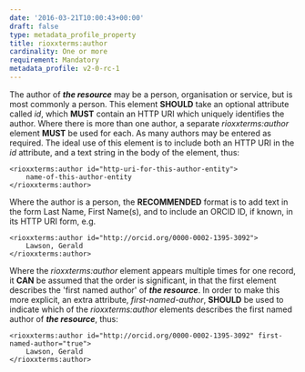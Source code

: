 ```yaml
---
date: '2016-03-21T10:00:43+00:00'
draft: false
type: metadata_profile_property
title: rioxxterms:author
cardinality: One or more
requirement: Mandatory
metadata_profile: v2-0-rc-1
---
```

The author of ***the resource*** may be a person, organisation or service, but is most commonly a person. This element **SHOULD** take an optional attribute called *id*, which **MUST** contain an HTTP URI which uniquely identifies the author. Where there is more than one author, a separate *rioxxterms:author* element **MUST** be used for each.
As many authors may be entered as required. The ideal use of this element is to include both an HTTP URI in the *id* attribute, and a text string in the body of the element, thus:

    <rioxxterms:author id="http-uri-for-this-author-entity">
        name-of-this-author-entity
    </rioxxterms:author>

Where the author is a person, the **RECOMMENDED** format is to add text in the form Last Name, First Name(s), and to include an ORCID ID, if known, in its HTTP URI form, e.g. 

    <rioxxterms:author id="http://orcid.org/0000-0002-1395-3092">
        Lawson, Gerald
    </rioxxterms:author>

Where the *rioxxterms:author* element appears multiple times for one record, it **CAN** be assumed that the order is significant, in that the first element describes the &#39;first named author&#39; of ***the resource***. In order to make this more explicit, an extra attribute, *first-named-author*, **SHOULD** be used to indicate which of the *rioxxterms:author* elements describes the first named author of ***the resource***, thus:

    <rioxxterms:author id="http://orcid.org/0000-0002-1395-3092" first-named-author="true">
        Lawson, Gerald
    </rioxxterms:author>
